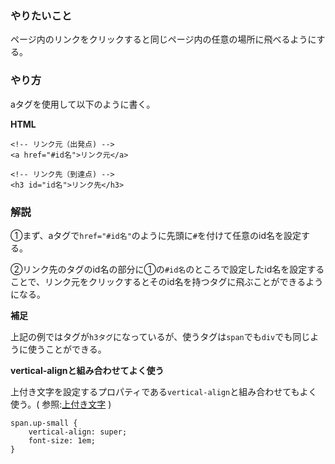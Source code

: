 ### やりたいこと

ページ内のリンクをクリックすると同じページ内の任意の場所に飛べるようにする。

### やり方

aタグを使用して以下のように書く。

**HTML**
```
<!-- リンク元（出発点) -->
<a href="#id名">リンク元</a>

<!-- リンク先（到達点) -->
<h3 id="id名">リンク先</h3>
```

### 解説

①まず、aタグで`href="#id名"`のように先頭に`#`を付けて任意のid名を設定する。  

②リンク先のタグのid名の部分に①の`#id名`のところで設定したid名を設定することで、リンク元をクリックするとそのid名を持つタグに飛ぶことができるようになる。

**補足**

上記の例ではタグが`h3タグ`になっているが、使うタグは`span`でも`div`でも同じように使うことができる。

**vertical-alignと組み合わせてよく使う**

上付き文字を設定するプロパティである`vertical-align`と組み合わせてもよく使う。( 参照:[上付き文字](https://github.com/ren-github-account/Today-I-Learned/blob/main/%E3%83%9E%E3%83%BC%E3%82%AF%E3%82%A2%E3%83%83%E3%83%97%E8%A8%80%E8%AA%9E/CSS/%E5%AE%9F%E8%B7%B5%E7%B7%A8/%E6%B3%A8%E9%87%88(%E4%B8%8A%E4%BB%98%E3%81%8D%E6%96%87%E5%AD%97).md) )

```
span.up-small {
    vertical-align: super;
    font-size: 1em;
}
```
